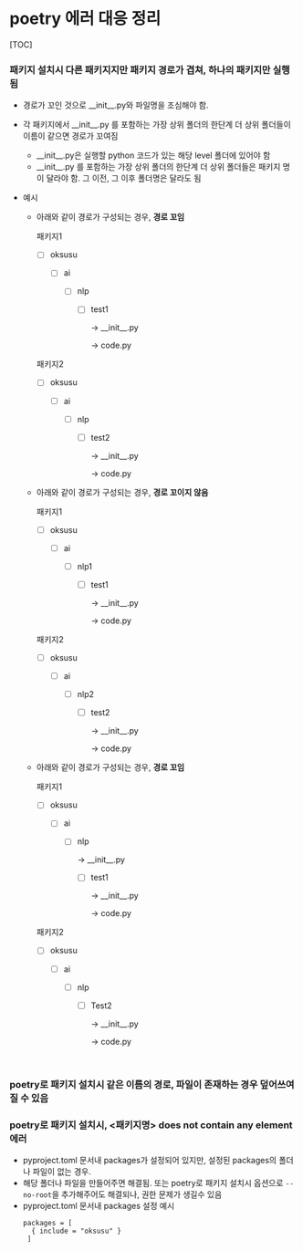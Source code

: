 # poetry 에러 대응 정리

[TOC]

### 패키지 설치시 다른 패키지지만 패키지 경로가 겹쳐, 하나의 패키지만 실행됨

- 경로가 꼬인 것으로 \_\_init\_\_.py와 파일명을 조심해야 함. 

- 각 패키지에서 \_\_init\_\_.py 를 포함하는 가장 상위 폴더의 한단계 더 상위 폴더들이 이름이 같으면 경로가 꼬여짐

  -  \_\_init\_\_.py은 실행할 python 코드가 있는 해당 level 폴더에 있어야 함
  - \_\_init\_\_.py 를 포함하는 가장 상위 폴더의 한단계 더 상위 폴더들은 패키지 명이 달라야 함. 그 이전, 그 이후 폴더명은 달라도 됨

- 예시

  - 아래와 같이 경로가 구성되는 경우, **경로 꼬임**

    패키지1

    - [ ] oksusu

      - [ ] ai

        - [ ] nlp

          - [ ] test1

            → \_\_init\_\_.py

            → code.py

    패키지2

    - [ ] oksusu

      - [ ] ai

        - [ ] nlp

          - [ ] test2

            → \_\_init\_\_.py

            → code.py

  - 아래와 같이 경로가 구성되는 경우, **경로 꼬이지 않음**

    패키지1

    - [ ] oksusu

      - [ ] ai

        - [ ] nlp1

          - [ ] test1

            → \_\_init\_\_.py

            → code.py

    패키지2

    - [ ] oksusu

      - [ ] ai

        - [ ] nlp2

          - [ ] test2

            → \_\_init\_\_.py

            → code.py

  - 아래와 같이 경로가 구성되는 경우, **경로 꼬임**

    패키지1

    - [ ] oksusu

      - [ ] ai

        - [ ] nlp

          → \_\_init\_\_.py

          - [ ] test1

            → \_\_init\_\_.py

            → code.py

    패키지2

    - [ ] oksusu
      - [ ] ai

        - [ ] nlp

          - [ ] Test2

            → \_\_init\_\_.py

            → code.py

    ​	

### poetry로 패키지 설치시 같은 이름의 경로, 파일이 존재하는 경우 덮어쓰여질 수 있음


### poetry로 패키지 설치시, <패키지명> does not contain any element 에러
- pyproject.toml 문서내 packages가 설정되어 있지만, 설정된 packages의 폴더나 파일이 없는 경우.
- 해당 폴더나 파일을 만들어주면 해결됨. 또는 poetry로 패키지 설치시 옵션으로 `--no-root`을 추가해주어도 해결되나, 권한 문제가 생길수 있음
- pyproject.toml 문서내 packages 설정 예시
  ```
  packages = [
	{ include = "oksusu" }
   ]
  ```
  

  
